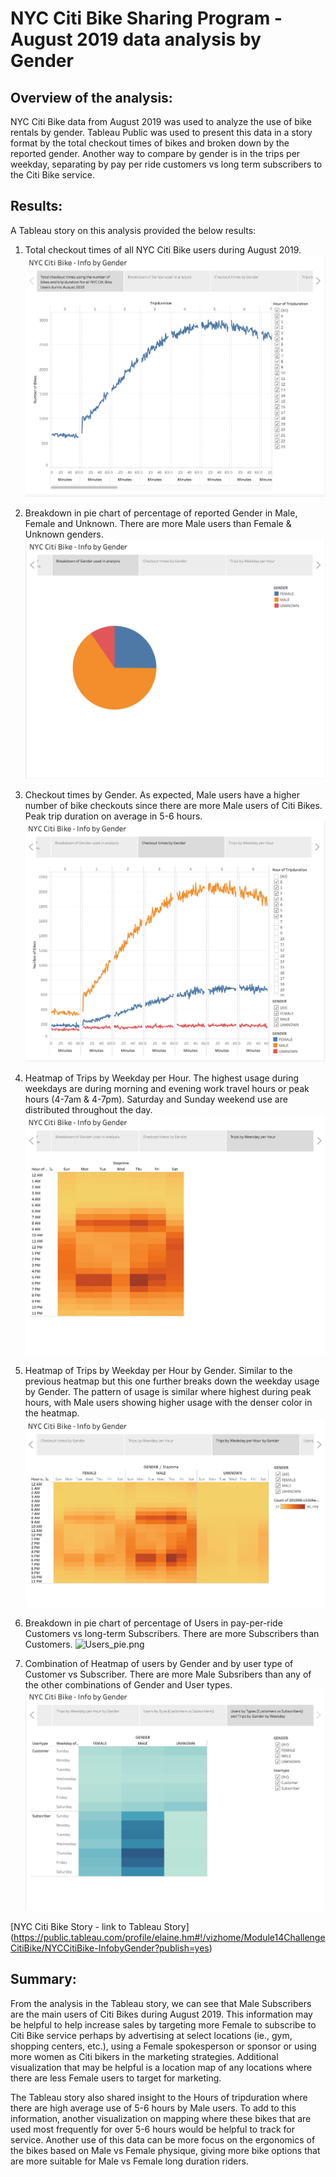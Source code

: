 # NYC Citi Bike Sharing Program - August 2019 data analysis by Gender

## Overview of the analysis: 

NYC Citi Bike data from August 2019 was used to analyze the use of bike rentals by gender.  Tableau Public was used to present this data in a story format by the total checkout times of bikes and broken down by the reported gender.  Another way to compare by gender is in the trips per weekday, separating by pay per ride customers vs long term subscribers to the Citi Bike service.

## Results: 

A Tableau story on this analysis provided the below results:

1. Total checkout times of all NYC Citi Bike users during August 2019.
![Total_checkout.png](/Total_checkout.png)

2. Breakdown in pie chart of percentage of reported Gender in Male, Female and Unknown.  There are more Male users than Female & Unknown genders.
![Gender_pie.png](/Gender_pie.png)

3. Checkout times by Gender.  As expected, Male users have a higher number of bike checkouts since there are more Male users of Citi Bikes.  Peak trip duration on average in 5-6 hours.
![Gender_checkout.png](/Gender_checkout.png)

4. Heatmap of Trips by Weekday per Hour.  The highest usage during weekdays are during morning and evening work travel hours or peak hours (4-7am & 4-7pm).  Saturday and Sunday weekend use are distributed throughout the day.
![Heatmap_weekday.png](/Heatmap_weekday.png)

5. Heatmap of Trips by Weekday per Hour by Gender.  Similar to the previous heatmap but this one further breaks down the weekday usage by Gender.  The pattern of usage is similar where highest during peak hours, with Male users showing higher usage with the denser color in the heatmap.
![Heatmap_gender.png](/Heatmap_gender.png)

6. Breakdown in pie chart of percentage of Users in pay-per-ride Customers vs long-term Subscribers.  There are more Subscribers than Customers.
![Users_pie.png](/Users_pie.png)

7. Combination of Heatmap of users by Gender and by user type of Customer vs Subscriber. There are more Male Subsribers than any of the other combinations of Gender and User types. 
![Users_gender.png](/Users_gender.png)

[NYC Citi Bike Story - link to Tableau Story] (https://public.tableau.com/profile/elaine.hm#!/vizhome/Module14ChallengeCitiBike/NYCCitiBike-InfobyGender?publish=yes)

## Summary: 

From the analysis in the Tableau story, we can see that Male Subscribers are the main users of Citi Bikes during August 2019.  This information may be helpful to help increase sales by targeting more Female to subscribe to Citi Bike service perhaps by advertising at select locations (ie., gym, shopping centers, etc.), using a Female spokesperson or sponsor or using more women as Citi bikers in the marketing strategies.  Additional visualization that may be helpful is a location map of any locations where there are less Female users to target for marketing.

The Tableau story also shared insight to the Hours of tripduration where there are high average use of 5-6 hours by Male users.  To add to this information, another visualization on mapping where these bikes that are used most frequently for over 5-6 hours would be helpful to track for service.  Another use of this data can be more focus on the ergonomics of the bikes based on Male vs Female physique, giving more bike options that are more suitable for Male vs Female long duration riders.